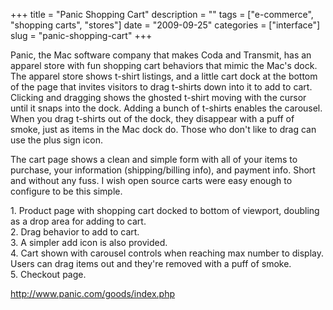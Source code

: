 +++
title = "Panic Shopping Cart"
description = ""
tags = ["e-commerce", "shopping carts", "stores"]
date = "2009-09-25"
categories = ["interface"]
slug = "panic-shopping-cart"
+++


<p>Panic, the Mac software company that makes Coda and Transmit, has an apparel store with fun shopping cart behaviors that mimic the Mac's dock. The apparel store shows t-shirt listings, and a little cart dock at the bottom of the page that invites visitors to drag t-shirts down into it to add to cart. Clicking and dragging shows the ghosted t-shirt moving with the cursor until it snaps into the dock. Adding a bunch of t-shirts enables the carousel. When you drag t-shirts out of the dock, they disappear with a puff of smoke, just as items in the Mac dock do. Those who don't like to drag can use the plus sign icon.</p>
<p>The cart page shows a clean and simple form with all of your items to purchase, your information (shipping/billing info), and payment info. Short and without any fuss. I wish open source carts were easy enough to configure to be this simple. </p>
<div id="screens-full" class="clear"><div class="caption">1. Product page with shopping cart docked to bottom of viewport, doubling as a drop area for adding to cart.</div><div class="fullimg clear"><a href="//konigi.com/media/interface/panic-cart-1.png" class="group" rel="group" title="1. Product page with shopping cart docked to bottom of viewport, doubling as a drop area for adding ..."><img src="//konigi.com/media/interface/panic-cart-1.png" alt="" class="img-responsive"></a></div></div><div id="screens-full" class="clear"><div class="caption">2. Drag behavior to add to cart.</div><div class="fullimg clear"><a href="//konigi.com/media/interface/panic-cart-2.png" class="group" rel="group" title="2. Drag behavior to add to cart."><img src="//konigi.com/media/interface/panic-cart-2.png" alt="" class="img-responsive"></a></div></div><div id="screens-full" class="clear"><div class="caption">3. A simpler add icon is also provided.</div><div class="fullimg clear"><a href="//konigi.com/media/interface/panic-cart-3.png" class="group" rel="group" title="3. A simpler add icon is also provided."><img src="//konigi.com/media/interface/panic-cart-3.png" alt="" class="img-responsive"></a></div></div><div id="screens-full" class="clear"><div class="caption">4. Cart shown with carousel controls when reaching max number to display. Users can drag items out and they're removed with a puff of smoke.</div><div class="fullimg clear"><a href="//konigi.com/media/interface/panic-cart-4.png" class="group" rel="group" title="4. Cart shown with carousel controls when reaching max number to display. Users can drag items out a..."><img src="//konigi.com/media/interface/panic-cart-4.png" alt="" class="img-responsive"></a></div></div><div id="screens-full" class="clear"><div class="caption">5. Checkout page.</div><div class="fullimg clear"><a href="//konigi.com/media/interface/panic-cart-5.png" class="group" rel="group" title="5. Checkout page."><img src="//konigi.com/media/interface/panic-cart-5.png" alt="" class="img-responsive"></a></div></div>        
<p><a href="http://www.panic.com/goods/index.php">http://www.panic.com/goods/index.php</a></p>

